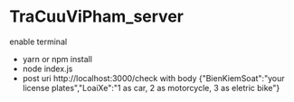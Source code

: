 # TraCuuViPham_server
enable terminal
 - yarn or npm install
 - node index.js
 - post uri http://localhost:3000/check with body {"BienKiemSoat":"your license plates","LoaiXe":"1 as car, 2 as motorcycle, 3 as eletric bike"}
